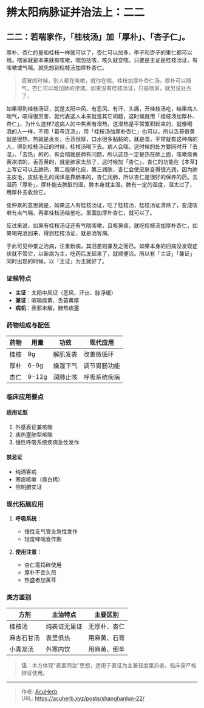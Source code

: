 # 辨太阳病脉证并治法上：二二


## 二二：若喘家作，「桂枝汤」加「厚朴」、「杏子仁」。

<!--more-->

厚朴、杏仁的量和桂枝一样就可以了，杏仁可以加多，李子和杏子的果仁都可以用。喘家就是本来就有咳嗽，喘包括咳，咳久就变喘。只要是主证是桂枝汤证，有咳嗽或气喘。就先想到桂枝汤加厚朴杏仁。

> 感冒的时候，别人都在咳嗽，就你在喘，桂枝加厚朴杏仁汤。厚朴可以降气，杏仁可以增加肺的津液。如果没有桂枝汤证，只是喘家，就另说处方了。

如果得到桂枝汤证，就是太阳中风、有恶风、有汗、头痛，开桂枝汤吃，结果病人喘气，咳得很厉害、就代表这人本来就是其它问题，这时候就用「桂枝汤加厚朴、杏仁」，为什么这样?这病人的中焦素有湿热，这湿热是平常累积起来的、就像喝酒的人一样，不用「葛芩连汤」，用「桂枝汤加厚朴杏仁」也可以。所以舌苔很黄就是很热，热就是发炎，舌苔很厚，口水很多黏黏的，就是湿，平常就有这种病的人，得到桂枝汤证的时候，桂枝汤喝下去。病人会喘，这时候的处方要同时开「去湿」、「去热」的药，有会喘就是肺有问题，所以这热一定是热在肺上面，咳嗽痰黄黄浓浓的，舌苔黄的，就是肺家太热了，这时候加「杏仁」，杏仁的功能在【本草】上写它可以去肺热，第二能够化痰，第三润肤，杏仁会使皮肤变得很光润，因为肺主皮毛，皮肤毛孔的润泽是靠肺来的，杏仁润肺，所以杏仁是很好的保养的药。去湿药「厚朴」，厚朴能去脾脏的湿，脾本身就主湿，脾有一定的湿度，湿太过了，用厚朴去收敛它。

张仲景的意思就是，如果这人有桂枝汤证，吃了桂枝汤，桂枝汤证清除了，变成咳嗽有点气喘，再拿桂枝汤给他吃，里面加厚朴杏仁，就可以了。

反过来说，如果有桂枝汤证还有气喘咳嗽，且咳黄痰，就吃桂枝汤加厚朴杏仁，如果喝完酒回来，得到桂枝汤证，就是酒客病。

于此可见仲景之治病，注重新病，其旧恙则兼及之而已。如果本身的旧病没发现症状就不管它，以新病为主，吃药后发起来了，就顺便治。所以有「主证」「兼证」同时出现的时候，以「主证」为主就好了。

### 证候特点
- **主证**：太阳中风证（恶风、汗出、脉浮缓）
- **兼证**：咳喘痰黄、舌苔黄厚
- **病机**：表邪未解，肺热痰壅

### 药物组成与配伍
| 药物 | 用量   | 功效               | 现代应用         |
|------|--------|--------------------|------------------|
| 桂枝 | 9g     | 解肌发表           | 改善微循环       |
| 厚朴 | 6-9g   | 燥湿下气           | 调节胃肠功能     |
| 杏仁 | 9-12g  | 润肺止咳           | 呼吸系统疾病     |

### 临床应用要点
#### 适用证型
1. 外感表证兼咳喘
2. 痰热壅肺型咳喘
3. 慢性呼吸系统疾病急性发作

#### 禁忌证
- 纯酒客病
- 寒痰咳嗽（痰白稀）
- 阳明腑实证

### 现代拓展应用
1. **呼吸系统**：
   - 慢性支气管炎急性发作
   - 轻度哮喘发作期

2. **使用注意**：
   - 杏仁需捣碎使用
   - 厚朴不宜久煎
   - 热盛者加黄芩

### 类方鉴别
| 方剂         | 主治特点               | 主要区别           |
|--------------|------------------------|--------------------|
| 桂枝汤       | 纯表证无里证          | 无厚朴、杏仁       |
| 麻杏石甘汤   | 表里俱热               | 用麻黄、石膏       |
| 小青龙汤     | 外寒内饮               | 用麻黄、细辛       |

> **注**：本方体现"表里同治"思想，适用于表证为主兼轻度里热者。临床需严格辨证使用。



---

> 作者: [AcuHerb](https://acuherb.xyz)  
> URL: https://acuherb.xyz/posts/shanghanlun-22/  

